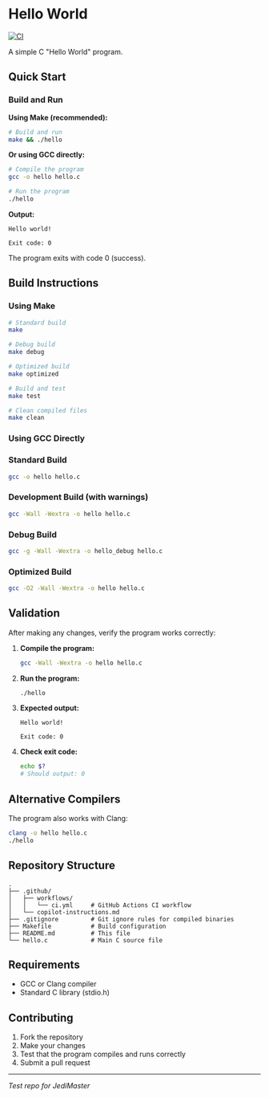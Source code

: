 # Hello World

[![CI](https://github.com/lucabol/Hello-World/actions/workflows/ci.yml/badge.svg)](https://github.com/lucabol/Hello-World/actions/workflows/ci.yml)

A simple C "Hello World" program.

## Quick Start

### Build and Run

**Using Make (recommended):**
```bash
# Build and run
make && ./hello
```

**Or using GCC directly:**
```bash
# Compile the program
gcc -o hello hello.c

# Run the program
./hello
```

**Output:**
```
Hello world!

Exit code: 0
```

The program exits with code 0 (success).

## Build Instructions

### Using Make

```bash
# Standard build
make

# Debug build
make debug

# Optimized build  
make optimized

# Build and test
make test

# Clean compiled files
make clean
```

### Using GCC Directly

### Standard Build
```bash
gcc -o hello hello.c
```

### Development Build (with warnings)
```bash
gcc -Wall -Wextra -o hello hello.c
```

### Debug Build
```bash
gcc -g -Wall -Wextra -o hello_debug hello.c
```

### Optimized Build
```bash
gcc -O2 -Wall -Wextra -o hello hello.c
```

## Validation

After making any changes, verify the program works correctly:

1. **Compile the program:**
   ```bash
   gcc -Wall -Wextra -o hello hello.c
   ```

2. **Run the program:**
   ```bash
   ./hello
   ```

3. **Expected output:**
   ```
   Hello world!

   Exit code: 0
   ```

4. **Check exit code:**
   ```bash
   echo $?
   # Should output: 0
   ```

## Alternative Compilers

The program also works with Clang:
```bash
clang -o hello hello.c
./hello
```

## Repository Structure

```
.
├── .github/
│   ├── workflows/
│   │   └── ci.yml     # GitHub Actions CI workflow
│   └── copilot-instructions.md
├── .gitignore         # Git ignore rules for compiled binaries
├── Makefile           # Build configuration
├── README.md          # This file
└── hello.c            # Main C source file
```

## Requirements

- GCC or Clang compiler
- Standard C library (stdio.h)

## Contributing

1. Fork the repository
2. Make your changes
3. Test that the program compiles and runs correctly
4. Submit a pull request

---

*Test repo for JediMaster*